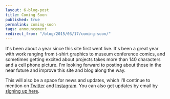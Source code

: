 ```yaml
---
layout: 6-blog-post
title: Coming Soon
published: true
permalink: coming-soon
tags: announcement
redirect_from: "/blog/2015/03/17/coming-soon/"
---
```

It's been about a year since this site first went live. It's been a great year with work ranging from t-shirt graphics to museum conference comics, and sometimes getting excited about projects takes more than 140 characters and a cell phone picture. I'm looking forward to posting about those in the near future and improve this site and blog along the way.
 
This will also be a space for news and updates, which I'll continue to mention on [Twitter](http://twitter.com/hicrista) and [Instagram](http://instagram.com/hicrista). You can also get updates by email by [signing up here](/newsletter).  

